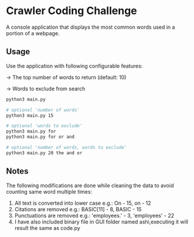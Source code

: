 # Crawler Coding Challenge

A console application that displays the most common words used in a portion of a webpage.

## Usage

Use the application with following configurable features:

-> The top number of words to return (default: 10)

-> Words to exclude from search

```bash
python3 main.py

# optional 'number of words'
python3 main.py 15

# optional 'words to exclude'
python3 main.py for
python3 main.py for or and

# optional 'number of words, words to exclude'
python3 main.py 20 the and or
```

## Notes

The following modifications are done while cleaning the data to avoid counting same word multiple times:

1. All text is converted into lower case e.g.: On - 15, on - 12
2. Citations are removed e.g.: BASIC[11] - 8, BASIC - 15
3. Punctuations are removed e.g.: 'employees.' - 3, 'employees' - 22
4. I have also included binary file in GUI folder named ashi,executing it will result the same as code.py